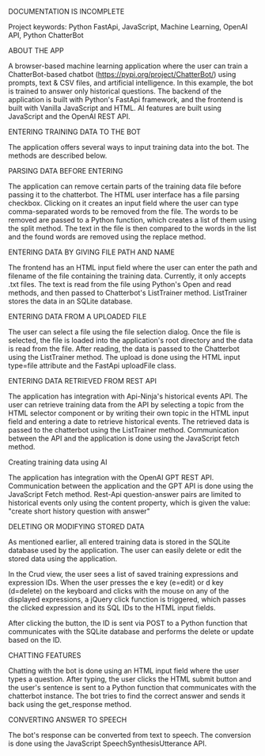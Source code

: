 DOCUMENTATION IS INCOMPLETE

Project keywords: Python FastApi, JavaScript, Machine Learning, OpenAI API, Python ChatterBot

ABOUT THE APP

A browser-based machine learning application where the user can train a ChatterBot-based chatbot 
(https://pypi.org/project/ChatterBot/) using prompts, text & CSV files, and artificial intelligence. In this example, the bot is trained to answer only historical questions. The backend of the application is built with Python's FastApi framework, and the frontend is built with Vanilla JavaScript and HTML.
AI features are built using JavaScript and the OpenAI REST API.

ENTERING TRAINING DATA TO THE BOT

The application offers several ways to input training data into the bot. The methods are described below.

PARSING DATA BEFORE ENTERING

The application can remove certain parts of the training data file before passing it to the chatterbot. The HTML user interface has a file parsing checkbox. Clicking on it creates an input field where the user can type comma-separated words to be removed from the file.
The words to be removed are passed to a Python function, which creates a list of them using the split method. The text in the file is then compared to the words in the list and the found words are removed using the replace method.

ENTERING DATA BY GIVING FILE PATH AND NAME

The frontend has an HTML input field where the user can enter the path and filename of the file containing the training data. Currently, it only accepts .txt files.
The text is read from the file using Python's Open and read methods, and then passed to Chatterbot's ListTrainer method. ListTrainer stores the data in an SQLite database.

ENTERING DATA FROM A UPLOADED FILE

The user can select a file using the file selection dialog. Once the file is selected, the file is loaded into the application's root directory and the data is read from the file. After reading, the data is passed to the Chatterbot using the ListTrainer method. The upload is done using the HTML input type=file attribute and the FastApi uploadFile class.

ENTERING DATA RETRIEVED FROM REST API

The application has integration with Api-Ninja's historical events API. The user can retrieve training data from the API by selecting a topic from the HTML selector component or by writing their own topic in the HTML input field and entering a date to retrieve historical events. The retrieved data is passed to the chatterbot using the ListTrainer method. Communication between the API and the application is done using the JavaScript fetch method.

Creating training data using AI

The application has integration with the OpenAI GPT REST API. Communication between the application and the GPT API is done using the JavaScript Fetch method. Rest-Api question-answer pairs are limited to historical events only using the content property, which is given the value: "create short history question with answer"

DELETING OR MODIFYING STORED DATA

As mentioned earlier, all entered training data is stored in the SQLite database used by the application. The user can easily delete or edit the stored data using the application.

In the Crud view, the user sees a list of saved training expressions and expression IDs. When the user presses the e key (e=edit) or d key (d=delete) on the keyboard and clicks with the mouse on any of the displayed expressions, a jQuery click function is triggered, which passes the clicked expression and its SQL IDs to the HTML input fields.

After clicking the button, the ID is sent via POST to a Python function that communicates with the SQLite database and performs the delete or update based on the ID.

CHATTING FEATURES

Chatting with the bot is done using an HTML input field where the user types a question. After typing, the user clicks the HTML submit button and the user's sentence is sent to a Python function that communicates with the chatterbot instance. The bot tries to find the correct answer and sends it back using the get_response method.

CONVERTING ANSWER TO SPEECH

The bot's response can be converted from text to speech. The conversion is done using the JavaScript SpeechSynthesisUtterance API.
